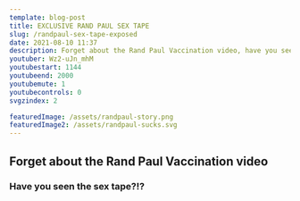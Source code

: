 ```yaml
---
template: blog-post
title: EXCLUSIVE RAND PAUL SEX TAPE
slug: /randpaul-sex-tape-exposed
date: 2021-08-10 11:37
description: Forget about the Rand Paul Vaccination video, have you seen the sex tape?
youtuber: Wz2-uJn_mhM
youtubestart: 1144
youtubeend: 2000
youtubemute: 1
youtubecontrols: 0
svgzindex: 2

featuredImage: /assets/randpaul-story.png
featuredImage2: /assets/randpaul-sucks.svg
---
```


## Forget about the Rand Paul Vaccination video

### Have you seen the sex tape?!?



